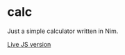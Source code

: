 calc
===
Just a simple calculator written in Nim.

[Live JS version](https://asmoniel.github.io/calc/app.html)